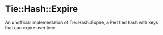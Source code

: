 # Tie::Hash::Expire

An unofficial implementation of Tie::Hash::Expire, a Perl tied hash with keys
that can expire over time.
